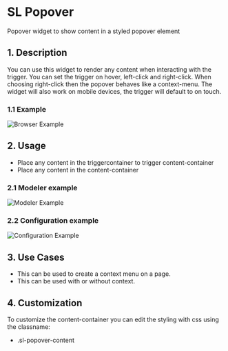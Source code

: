 # SL Popover

Popover widget to show content in a styled popover element

## 1. Description

You can use this widget to render any content when interacting with the trigger. You can set the trigger on hover, left-click and right-click. When choosing right-click then the popover behaves like a context-menu. The widget will also work on mobile devices, the trigger will default to on touch.

### 1.1 Example

![Browser Example](https://github.com/simplylogicninjas/sl-widget-popover/tree/main/docs/images/popover_browser_example.png)

## 2. Usage

* Place any content in the triggercontainer to trigger content-container
* Place any content in the content-container

### 2.1 Modeler example
![Modeler Example](https://github.com/simplylogicninjas/sl-widget-popover/tree/main/docs/images/docs/images/modeler_example.png)

### 2.2 Configuration example
![Configuration Example](https://github.com/simplylogicninjas/sl-widget-popover/tree/main/docs/images/docs/images/popover_general_tab.png)

## 3. Use Cases

* This can be used to create a context menu on a page.
* This can be used with or without context.

## 4. Customization

To customize the content-container you can edit the styling with css using the classname:

* .sl-popover-content

